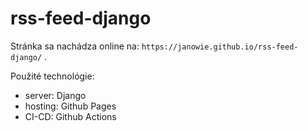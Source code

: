 # rss-feed-django

Stránka sa nachádza online na: `https://janowie.github.io/rss-feed-django/` .  

Použité technológie:
- server: Django
- hosting: Github Pages
- CI-CD: Github Actions
